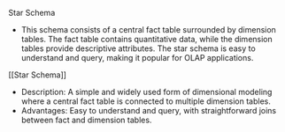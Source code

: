 Star Schema
   - This schema consists of a central fact table surrounded by dimension tables. The fact table contains quantitative data, while the dimension tables provide descriptive attributes. The star schema is easy to understand and query, making it popular for OLAP applications.



[[Star Schema]]
   - Description: A simple and widely used form of dimensional modeling where a central fact table is connected to multiple dimension tables.
   - Advantages: Easy to understand and query, with straightforward joins between fact and dimension tables.
